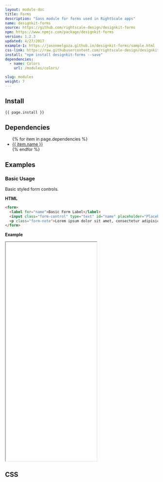 ```yaml
---
layout: module-doc
title: Forms
description: "Sass module for forms used in RightScale apps"
name: designkit-forms
source: https://github.com/rightscale-design/designkit-forms
npm: https://www.npmjs.com/package/designkit-forms
version: 1.2.3
updated: 4/27/2017
example-1: https://jasonmelgoza.github.io/designkit-forms/sample.html
css-link: https://raw.githubusercontent.com/rightscale-design/designkit-forms/master/dist/designkit-forms.css
install: "npm install designkit-forms --save"
dependencies:
  - name: Colors
    url: /modules/colors/

slug: modules
weight: 7
---
```


## Install

```bash
{{ page.install }}
```

## Dependencies

<ul>
  {% for item in page.dependencies %}
    <li><a href="{{ item.url }}">{{ item.name }}</a></li>
  {% endfor %}
</ul>

## Examples

### Basic Usage

Basic styled form controls.

**HTML**

```html
<form>
  <label for="name">Basic Form Label</label>
  <input class="form-control" type="text" id="name" placeholder="Placeholder text...">
  <p class="form-note">Lorem ipsum dolor sit amet, consectetur adipisicing elit, sed do eiusmod tempor incididunt ut labore et dolore magna aliqua.</p>
</form>
```

**Example**

<iframe style="height: 722px;" src="{{ page.example-1 }}"></iframe>

## CSS

<div class="snippet">
  <pre id="css_contents" class="highlighter-rouge snippet-css"><code class="css"></code></pre>
</div>
